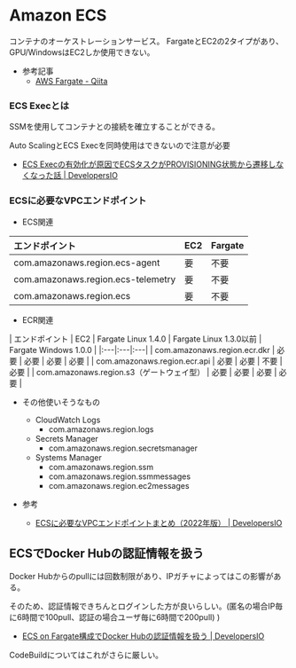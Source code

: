 # Amazon ECS

コンテナのオーケストレーションサービス。
FargateとEC2の2タイプがあり、GPU/WindowsはEC2しか使用できない。

- 参考記事
  - [AWS Fargate - Qiita](https://qiita.com/leomaro7/items/a3edb49d9929dd42cc0d)


### ECS Execとは

SSMを使用してコンテナとの接続を確立することができる。

Auto ScalingとECS Execを同時使用はできないので注意が必要
- [ECS Execの有効化が原因でECSタスクがPROVISIONING状態から遷移しなくなった話 | DevelopersIO](https://dev.classmethod.jp/articles/ecs-exec-cant-use-with-asg-capacity-provider/)

### ECSに必要なVPCエンドポイント

- ECS関連

| エンドポイント                     | EC2 | Fargate |
|:---|:---|:---|
| com.amazonaws.region.ecs-agent     | 要  | 不要    |
| com.amazonaws.region.ecs-telemetry | 要  | 不要    |
| com.amazonaws.region.ecs           | 要  | 不要    |

- ECR関連

| エンドポイント                            | EC2  | Fargate Linux 1.4.0 | Fargate Linux 1.3.0以前 | Fargate Windows 1.0.0 |
|:---|:---|:---|
| com.amazonaws.region.ecr.dkr              | 必要 | 必要                | 必要                    | 必要                  |
| com.amazonaws.region.ecr.api              | 必要 | 必要                | 不要                    | 必要                  |
| com.amazonaws.region.s3（ゲートウェイ型） | 必要 | 必要                | 必要                    | 必要                  |

- その他使いそうなもの
  - CloudWatch Logs
    - com.amazonaws.region.logs
  - Secrets Manager
    - com.amazonaws.region.secretsmanager
  - Systems Manager
    - com.amazonaws.region.ssm
    - com.amazonaws.region.ssmmessages
    - com.amazonaws.region.ec2messages

- 参考
  - [ECSに必要なVPCエンドポイントまとめ（2022年版） | DevelopersIO](https://dev.classmethod.jp/articles/vpc-endpoints-for-ecs-2022/)

## ECSでDocker Hubの認証情報を扱う

Docker Hubからのpullには回数制限があり、IPガチャによってはこの影響がある。

そのため、認証情報できちんとログインした方が良いらしい。(匿名の場合IP毎に6時間で100pull、認証の場合ユーザ毎に6時間で200pull)
)

- [ECS on Fargate構成でDocker Hubの認証情報を扱う | DevelopersIO](https://dev.classmethod.jp/articles/authenticating-with-docker-hub-for-aws-container-services/)

CodeBuildについてはこれがさらに厳しい。


